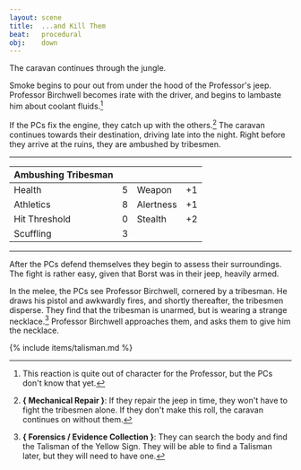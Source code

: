 ```yaml
---
layout: scene
title:  ...and Kill Them
beat:   procedural
obj:    down
---
```



The caravan continues through the jungle.

Smoke begins to pour out from under the hood of the Professor's jeep.
Professor Birchwell becomes irate with the driver,
and begins to lambaste him about coolant fluids.[^prof]

If the PCs fix the engine, they catch up with the others.[^repair]
The caravan continues towards their destination, driving late into the night.
Right before they arrive at the ruins, they are ambushed by tribesmen.

---

| Ambushing Tribesman |    |            |    |
|---------------------|----|------------|----|
| Health              | 5  | Weapon     | +1 |
| Athletics           | 8  | Alertness  | +1 |
| Hit Threshold       | 0  | Stealth    | +2 |
| Scuffling           | 3  |            |    |

---


After the PCs defend themselves they begin to assess their surroundings.
The fight is rather easy, given that Borst was in their jeep, heavily armed.

In the melee, the PCs see Professor Birchwell, cornered by a tribesman.
He draws his pistol and awkwardly fires, and shortly thereafter, the tribesmen disperse.
They find that the tribesman is unarmed, but is wearing a strange necklace.[^body]
Professor Birchwell approaches them, and asks them to give him the necklace.

{% include items/talisman.md %}


[^prof]:
	This reaction is quite out of character for the Professor,
	but the PCs don't know that yet.

[^repair]:
	**{ Mechanical Repair }**:
	If they repair the jeep in time, they won't have to fight the tribesmen alone.
	If they don't make this roll, the caravan continues on without them.

[^body]:
	**{ Forensics / Evidence Collection }**:
	They can search the body and find the Talisman of the Yellow Sign.
	They will be able to find a Talisman later, but they will need to have one.







